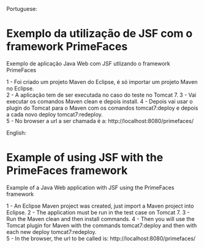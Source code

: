 Portuguese: 
# Exemplo da utilização de JSF com o framework PrimeFaces

Exemplo de aplicação Java Web com JSF utlizando o framework PrimeFaces

1 - Foi criado um projeto Maven do Eclipse, é só importar um projeto Maven no Eclipse.  
2 - A aplicação tem de ser executada no caso do teste no Tomcat 7.
3 - Vai executar os comandos Maven clean e depois install. 
4 - Depois vai usar o plugin do Tomcat para o Maven com os comandos 
    tomcat7:deploy e depois a cada novo deploy tomcat7:redeploy.        
5 - No browser a url a ser chamada é a: 
    http://localhost:8080/primefaces/



English:
# Example of using JSF with the PrimeFaces framework

Example of a Java Web application with JSF using the PrimeFaces framework

1 - An Eclipse Maven project was created, just import a Maven project into Eclipse.
2 - The application must be run in the test case on Tomcat 7.
3 - Run the Maven clean and then install commands. 
4 - Then you will use the Tomcat plugin for Maven with the commands
    tomcat7:deploy and then with each new deploy tomcat7:redeploy.    
5 - In the browser, the url to be called is:
    http://localhost:8080/primefaces/    

